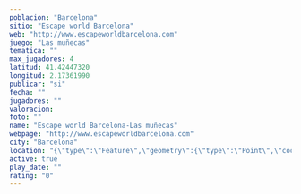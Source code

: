 ```yaml
---
poblacion: "Barcelona"
sitio: "Escape world Barcelona"
web: "http://www.escapeworldbarcelona.com"
juego: "Las muñecas"
tematica: ""
max_jugadores: 4
latitud: 41.42447320
longitud: 2.17361990
publicar: "si"
fecha: ""
jugadores: ""
valoracion: 
foto: ""
name: "Escape world Barcelona-Las muñecas"
webpage: "http://www.escapeworldbarcelona.com"
city: "Barcelona"
location: "{\"type\":\"Feature\",\"geometry\":{\"type\":\"Point\",\"coordinates\":[2.1736199,41.4244732]}}"
active: true
play_date: ""
rating: "0"
---
```

